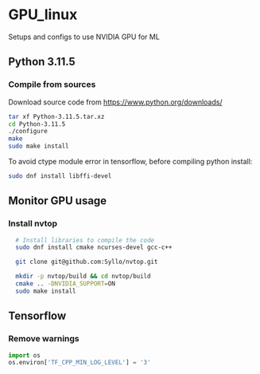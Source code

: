 # GPU_linux

Setups and configs to use NVIDIA GPU for ML

## Python 3.11.5 

### Compile from sources

Download source code from https://www.python.org/downloads/

```bash
tar xf Python-3.11.5.tar.xz
cd Python-3.11.5
./configure
make
sudo make install
```

To avoid ctype module error in tensorflow, before compiling python install:


```bash
sudo dnf install libffi-devel
```


## Monitor GPU usage

### Install nvtop

```bash
  # Install libraries to compile the code
  sudo dnf install cmake ncurses-devel gcc-c++

  git clone git@github.com:Syllo/nvtop.git

  mkdir -p nvtop/build && cd nvtop/build
  cmake .. -DNVIDIA_SUPPORT=ON 
  sudo make install
```


## Tensorflow

### Remove warnings

```python
import os
os.environ['TF_CPP_MIN_LOG_LEVEL'] = '3'
```






